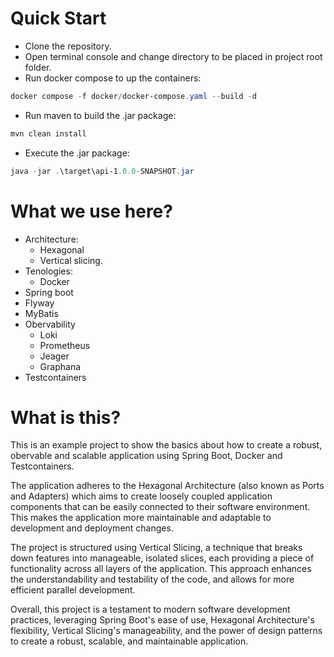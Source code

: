 # Quick Start #

* Clone the repository.
* Open terminal console and change directory to be placed in project root folder.
* Run docker compose to up the containers: 

```powershell
docker compose -f docker/docker-compose.yaml --build -d
```

* Run maven to build the .jar package: 

```powershell
mvn clean install
```

* Execute the .jar package: 

```powershell
java -jar .\target\api-1.0.0-SNAPSHOT.jar
```

# What we use here? #
* Architecture:
    * Hexagonal
    * Vertical slicing.
* Tenologies:
    * Docker
* Spring boot
* Flyway
* MyBatis
* Obervability
    * Loki
    * Prometheus
    * Jeager
    * Graphana
* Testcontainers

# What is this? #

This is an example project to show the basics about how to create a robust, obervable and scalable application  using Spring Boot, Docker and Testcontainers.

The application adheres to the Hexagonal Architecture (also known as Ports and Adapters) which aims to create loosely coupled application components that can be easily connected to their software environment. This makes the application more maintainable and adaptable to development and deployment changes.

The project is structured using Vertical Slicing, a technique that breaks down features into manageable, isolated slices, each providing a piece of functionality across all layers of the application. This approach enhances the understandability and testability of the code, and allows for more efficient parallel development.

Overall, this project is a testament to modern software development practices, leveraging Spring Boot's ease of use, Hexagonal Architecture's flexibility, Vertical Slicing's manageability, and the power of design patterns to create a robust, scalable, and maintainable application.

